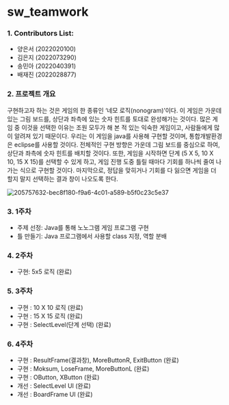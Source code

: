 # sw_teamwork
### 1. Contributors List:
- 양은서 (2022020100)
- 김은지 (2022073290)
- 송민아 (2022040391)
- 배재진 (2022028877)

### 2. 프로젝트 개요
구현하고자 하는 것은 게임의 한 종류인 ‘네모 로직(nonogram)’이다. 이 게임은 가운데 있는 그림 보드를, 상단과 좌측에 있는 숫자 힌트를 토대로 완성해가는 것이다. 많은 게임 중 이것을 선택한 이유는 조원 모두가 해 본 적 있는 익숙한 게임이고, 사람들에게 많이 알려져 있기 때문이다. 우리는 이 게임을 java를 사용해 구현할 것이며, 통합개발환경은 eclipse를 사용할 것이다. 전체적인 구현 방향은 가운데 그림 보드를 중심으로 하여, 상단과 좌측에 숫자 힌트를 배치할 것이다. 또한, 게임을 시작하면 단계 (5 X 5, 10 X 10, 15 X 15)를 선택할 수 있게 하고, 게임 진행 도중 틀릴 때마다 기회를 하나씩 줄여 나가는 식으로 구현할 것이다. 마지막으로, 정답을 맞히거나 기회를 다 잃으면 게임을 더 할지 말지 선택하는 결과 창이 나오도록 한다.

![205757632-bec8f180-f9a6-4c01-a589-b5f0c23c5e37](https://user-images.githubusercontent.com/115619689/205757846-26ca8bdb-4ae3-435f-91b5-7a7517faede3.png)

### 3. 1주차
- 주제 선정: Java를 통해 노노그램 게임 프로그램 구현
- 틀 만들기: Java 프로그램에서 사용할 class 지정, 역할 분배

### 4. 2주차
- 구현: 5x5 로직 (완료)

### 5. 3주차
- 구현 : 10 X 10 로직 (완료)
- 구현 : 15 X 15 로직 (완료)
- 구현 : SelectLevel(단계 선택) (완료)

### 6. 4주차
- 구현 : ResultFrame(결과창), MoreButtonR, ExitButton (완료)
- 구현 : Moksum, LoseFrame, MoreButtonL (완료)
- 구현 : OButton, XButton (완료)
- 개선 : SelectLevel UI (완료)
- 개선 : BoardFrame UI (완료)
